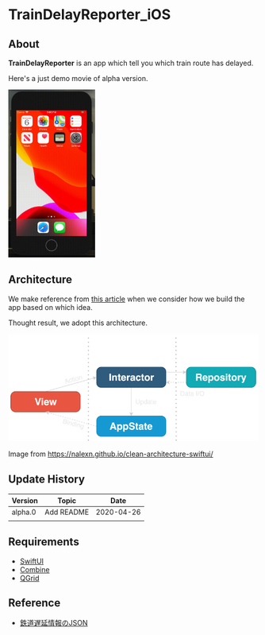 # TrainDelayReporter_iOS

## About

**TrainDelayReporter** is an app which tell you which train route has delayed.

Here's a just demo movie of alpha version.

<img src="./assets/train_demo.gif" alt="demo" style="zoom:33%;" />

## Architecture

We make reference from [this article](https://nalexn.github.io/clean-architecture-swiftui/) when we consider how we build the app based on which idea.

Thought result, we adopt this architecture.

![architecture](https://github.com/nalexn/blob_files/blob/master/images/swiftui_arc_001_d.png?raw=true)

Image from https://nalexn.github.io/clean-architecture-swiftui/

## Update History

| Version | Topic      | Date       |
| ------- | ---------- | ---------- |
| alpha.0 | Add README | 2020-04-26 |
|         |            |            |

## Requirements

* [SwiftUI](https://developer.apple.com/jp/xcode/swiftui/)
* [Combine](https://developer.apple.com/documentation/combine)
* [QGrid](https://github.com/Q-Mobile/QGrid)



## Reference

* [鉄道遅延情報のJSON](https://rti-giken.jp/fhc/api/train_tetsudo/)

